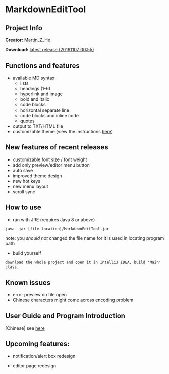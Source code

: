 # MarkdownEditTool

## Project Info

**Creator:** Martin_Z_He

**Download:** [latest release (20191107 00:55)](https://raw.githubusercontent.com/APassbyDreg/MarkdownEditTool/master/out/artifacts/MarkdownEditTool/MarkdownEditTool.jar)

## Functions and features

- available MD syntax:
    - lists
    - headings (1-6)
    - hyperlink and image
    - bold and italic
    - code blocks
    - horizontal separate line
    - code blocks and inline code
    - quotes
- output to TXT/HTML file
- customizable theme (view the instructions [here](https://github.com/APassbyDreg/MarkdownEditTool/blob/master/doc/Customize%20Themes%20Instructions.md))

## New features of recent releases

- customizable font size / font weight
- add only preview/editor menu button
- auto save
- improved theme design
- new hot keys
- new menu layout
- scroll sync

## How to use

- run with JRE (requires Java 8 or above)

```
java -jar [file location]/MarkdownEditTool.jar
```

note: you *should not* changed the file name for it is used in locating program path

- build yourself

```
download the whole project and open it in IntelliJ IDEA, build 'Main' class.
```

## Known issues

- error preview on file open
- Chinese characters might come across encoding problem

## User Guide and Program Introduction

[Chinese] see [here](https://apassbydreg.work/open-source-files/Java%E7%A8%8B%E5%BA%8F%E8%AE%BE%E8%AE%A1%E8%AF%BE%E7%A8%8B%E4%BD%9C%E4%B8%9A%E8%AF%B4%E6%98%8E_update20191102.html)

## Upcoming features:

- notification/alert box redesign

- editor page redesign